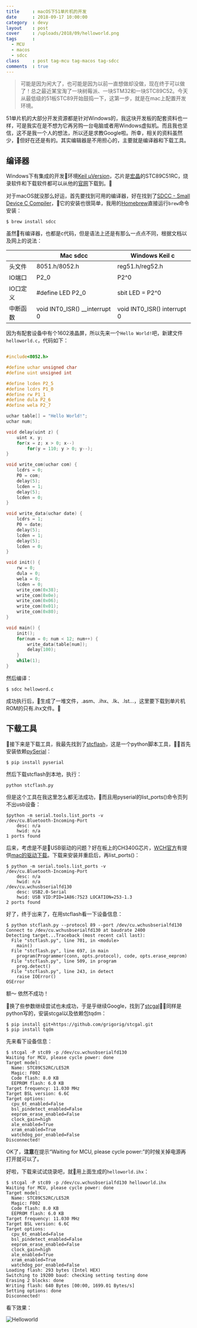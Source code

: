 ```yaml
---
title     : macOS下51单片机的开发
date      : 2018-09-17 10:00:00
category  : devy
layout    : post
cover     : /uploads/2018/09/helloworld.png
tags      : 
  - MCU
  - macos
  - sdcc
class     : post tag-mcu tag-macos tag-sdcc
comments  : true
---
```


> 可能是因为闲大了，也可能是因为以前一直想做却没做，现在终于可以做了！总之最近某宝淘了一块树莓派、一块STM32和一块STC89C52。今天从最低级的51板STC89开始鼓捣一下，这第一步，就是在mac上配置开发环境。

<!--more-->

51单片机的大部分开发资源都是针对Windows的，我这块开发板的配套资料也一样，可是我实在是不想为它再另购一台电脑或者用Windows虚拟机。而且我也坚信，这不是我一个人的想法，所以还是求教Google啦。所幸，相关的资料虽然少，但好在还是有的。其实编辑器是不用担心的，主要就是编译器和下载工具。

## 编译器

Windows下有集成的开发环境[Keil µVersion](http://www2.keil.com/mdk5/uvision/)，芯片是[宏晶](http://www.stcmcu.com/)的STC89C51RC，烧录软件和下载软件都可以从他的[官网](http://www.stcmicro.com/)下载到。

对于macOS就没那么好运，首先要找到可用的编译器，好在找到了[SDCC - Small Device C Compiler](http://sdcc.sourceforge.net/)，它的安装也很简单，我用的[Homebrew](https://brew.sh/)直接运行`brew`命令安装：

```
$ brew install sdcc
```

虽然有编译器，也都是c代码，但是语法上还是有那么一点点不同，根据文档以及网上的说法：


| |Mac sdcc|Windows Keil c|
|---|---|---|
|头文件|8051.h/8052.h|reg51.h/reg52.h|
|IO端口|P2_0|P2^0|
|IO口定义|#define LED P2_0|sbit LED = P2^0|
|中断函数|void INT0_ISR() __interrupt 0|void INT0_ISR() interrupt 0|

因为有配套设备中有个1602液晶屏，所以先来一个`Hello World!`吧，新建文件`helloworld.c`，代码如下：

```c

#include<8052.h>

#define uchar unsigned char
#define uint unsigned int

#define lcden P2_5
#define lcdrs P1_0
#define rw P1_1
#define dula P2_6
#define wela P2_7

uchar table[] = "Hello World!";
uchar num;

void delay(uint z) {
    uint x, y;
    for(x = z; x > 0; x--)
        for(y = 110; y > 0; y--);
}

void write_com(uchar com) {
    lcdrs = 0;
    P0 = com;
    delay(5);
    lcden = 1;
    delay(5);
    lcden = 0;
}

void write_data(uchar date) {
    lcdrs = 1;
    P0 = date;
    delay(5);
    lcden = 1;
    delay(5);
    lcden = 0;
}

void init() {	
    rw = 0;
    dula = 0;
    wela = 0;
    lcden = 0;
    write_com(0x38);
    write_com(0x0e);
    write_com(0x06);
    write_com(0x01);
    write_com(0x80);
}

void main() {
    init();
    for(num = 0; num < 12; num++) {
        write_data(table[num]);
        delay(100);
    }
    while(1);
}

```

然后编译：

```
$ sdcc helloword.c
```

成功执行后，生成了一堆文件，.asm、.ihx、.lk、.lst...，这里要下载到单片机ROM的只有.ihx文件。


## 下载工具

接下来是下载工具，我最先找到了[stcflash](https://github.com/laborer/stcflash)，这是一个python脚本工具，首先安装依赖[pySerial](https://github.com/pyserial/pyserial)：

```
$ pip install pyserial
```

然后下载stcflash到本地，执行：

```
python stcflash.py
```

但是这个工具在我这里怎么都无法成功，而且用pyserial的list_ports()命令页列不出usb设备：

```
$python -m serial.tools.list_ports -v 
/dev/cu.Bluetooth-Incoming-Port
    desc: n/a
    hwid: n/a
1 ports found
```

后来，考虑是不是USB驱动的问题？好在板上的CH340G芯片，[WCH官方](http://www.wch.cn/)有提供[mac的驱动下载](http://www.wch.cn/download/CH341SER_MAC_ZIP.html)。下载来安装并重启后，再list_ports()：

```
$ python -m serial.tools.list_ports -v
/dev/cu.Bluetooth-Incoming-Port
    desc: n/a
    hwid: n/a
/dev/cu.wchusbserialfd130
    desc: USB2.0-Serial
    hwid: USB VID:PID=1A86:7523 LOCATION=253-1.3
2 ports found
```

好了，终于出来了，在用stcflash看一下设备信息：

```
$ python stcflash.py --protocol 89 --port /dev/cu.wchusbserialfd130
Connect to /dev/cu.wchusbserialfd130 at baudrate 2400
Detecting target...Traceback (most recent call last):
  File "stcflash.py", line 701, in <module>
    main()
  File "stcflash.py", line 697, in main
    program(Programmer(conn, opts.protocol), code, opts.erase_eeprom)
  File "stcflash.py", line 509, in program
    prog.detect()
  File "stcflash.py", line 243, in detect
    raise IOError()
OSError
```

额～ 依然不成功！

换了些参数继续尝试也未成功，于是乎继续Google，找到了[stcgal](https://github.com/grigorig/stcgal)，同样是python写的，安装stcgal以及依赖包tqdm：

```
$ pip install git+https://github.com/grigorig/stcgal.git
$ pip install tqdm
```

先来看下设备信息：

```
$ stcgal -P stc89 -p /dev/cu.wchusbserialfd130
Waiting for MCU, please cycle power: done
Target model:
  Name: STC89C52RC/LE52R
  Magic: F002
  Code flash: 8.0 KB
  EEPROM flash: 6.0 KB
Target frequency: 11.030 MHz
Target BSL version: 6.6C
Target options:
  cpu_6t_enabled=False
  bsl_pindetect_enabled=False
  eeprom_erase_enabled=False
  clock_gain=high
  ale_enabled=True
  xram_enabled=True
  watchdog_por_enabled=False
Disconnected!
```

OK了，**注意**在提示“Waiting for MCU, please cycle power:”的时候关掉电源再打开就可以了。

好啦，下载来试试烧录吧，就用上面生成的`helloworld.ihx`：

```
$ stcgal -P stc89 -p /dev/cu.wchusbserialfd130 helloworld.ihx
Waiting for MCU, please cycle power: done
Target model:
  Name: STC89C52RC/LE52R
  Magic: F002
  Code flash: 8.0 KB
  EEPROM flash: 6.0 KB
Target frequency: 11.030 MHz
Target BSL version: 6.6C
Target options:
  cpu_6t_enabled=False
  bsl_pindetect_enabled=False
  eeprom_erase_enabled=False
  clock_gain=high
  ale_enabled=True
  xram_enabled=True
  watchdog_por_enabled=False
Loading flash: 293 bytes (Intel HEX)
Switching to 19200 baud: checking setting testing done
Erasing 2 blocks: done
Writing flash: 640 Bytes [00:00, 1699.01 Bytes/s]
Setting options: done
Disconnected!
```

看下效果：


![Helloworld](/uploads/2018/09/helloworld.gif)